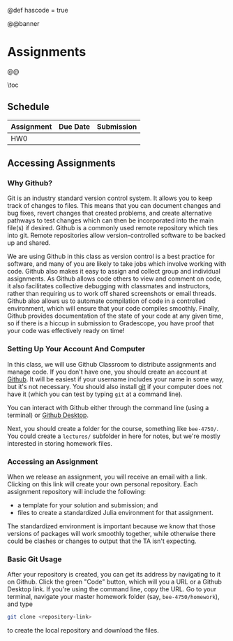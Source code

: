 @def hascode = true

@@banner
# Assignments
@@

\toc

## Schedule

| Assignment | Due Date | Submission |
|------------|----------|------------|
| HW0 | | |

## Accessing Assignments

### Why Github?

Git is an industry standard version control system. It allows you to keep track of changes to files. This means that you can document changes and bug fixes, revert changes that created problems, and create alternative pathways to test changes which can then be incorporated into the main file(s) if desired. Github is a commonly used remote repository which ties into git. Remote repositories allow version-controlled software to be backed up and shared.

We are using Github in this class as version control is a best practice for software, and many of you are likely to take jobs which involve working with code. Github also makes it easy to assign and collect group and individual assignments. As Github allows code others to view and comment on code, it also facilitates collective debugging with classmates and instructors, rather than requiring us to work off shared screenshots or email threads. Github also allows us to automate compilation of code in a controlled environment, which will ensure that your code compiles smoothly. Finally, Github provides documentation of the state of your code at any given time, so if there is a hiccup in submission to Gradescope, you have proof that your code was effectively ready on time!

### Setting Up Your Account And Computer

In this class, we will use Github Classroom to distribute assignments and manage code. If you don't have one, you should create an account at [Github](https://github.com). It will be easiest if your username includes your name in some way, but it's not necessary. You should also install [git](http://happygitwithr.com/install-git.html) if your computer does not have it (which you can test by typing `git` at a command line). 

You can interact with Github either through the command line (using a terminal) or [Github Desktop](https://desktop.github.com/).

Next, you should create a folder for the course, something like `bee-4750/`. You could create a `lectures/` subfolder in here for notes, but we're mostly interested in storing homework files. 

### Accessing an Assignment

When we release an assignment, you will receive an email with a link. Clicking on this link will create your own personal repository. Each assignment repository will include the following:
* a template for your solution and submission; and
* files to create a standardized Julia environment for that assignment.

The standardized environment is important because we know that those versions of packages will work smoothly together, while otherwise there could be clashes or changes to output that the TA isn't expecting.

### Basic Git Usage

After your repository is created, you can get its address by navigating to it on Github. Click the green "Code" button, which will you a URL or a Github Desktop link. If you're using the command line, copy the URL. Go to your terminal, navigate your master homework folder (say, `bee-4750/homework`), and type
```bash
git clone <repository-link>
```
to create the local repository and download the files.

